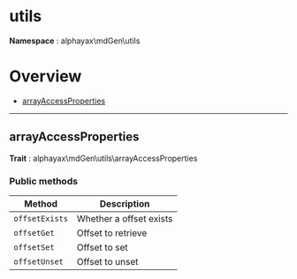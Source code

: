 
# utils

**Namespace**  : alphayax\mdGen\utils

# Overview

- [arrayAccessProperties](utils.md#arrayAccessProperties)


---
<a name="arrayAccessProperties"></a>
## arrayAccessProperties

**Trait**  : alphayax\mdGen\utils\arrayAccessProperties

### Public methods

| Method | Description |
|---|---|
| `offsetExists` | Whether a offset exists |
| `offsetGet` | Offset to retrieve |
| `offsetSet` | Offset to set |
| `offsetUnset` | Offset to unset |

